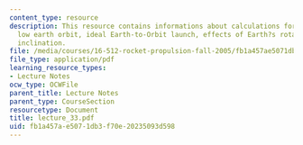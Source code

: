 ```yaml
---
content_type: resource
description: This resource contains informations about calculations for launches to
  low earth orbit, ideal Earth-to-Orbit launch, effects of Earth?s rotation and orbit
  inclination.
file: /media/courses/16-512-rocket-propulsion-fall-2005/fb1a457ae5071db3f70e20235093d598_lecture_33.pdf
file_type: application/pdf
learning_resource_types:
- Lecture Notes
ocw_type: OCWFile
parent_title: Lecture Notes
parent_type: CourseSection
resourcetype: Document
title: lecture_33.pdf
uid: fb1a457a-e507-1db3-f70e-20235093d598
---
```

